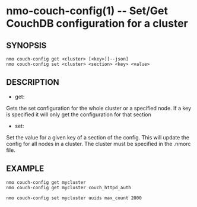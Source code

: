 nmo-couch-config(1) -- Set/Get CouchDB configuration for a cluster
==================================================================

## SYNOPSIS

    nmo couch-config get <cluster> [<key>][--json]
    nmo couch-config set <cluster> <section> <key> <value>

## DESCRIPTION

- get:

Gets the set configuration for the whole cluster or a specified node.
If a key is specified it will only get the configuration for that section

- set:

Set the value for a given key of a section of the config. This will update
the config for all nodes in a cluster. The cluster must be specified in the
.nmorc file.

## EXAMPLE

    nmo couch-config get mycluster
    nmo couch-config get mycluster couch_httpd_auth

    nmo couch-config set mycluster uuids max_count 2000
